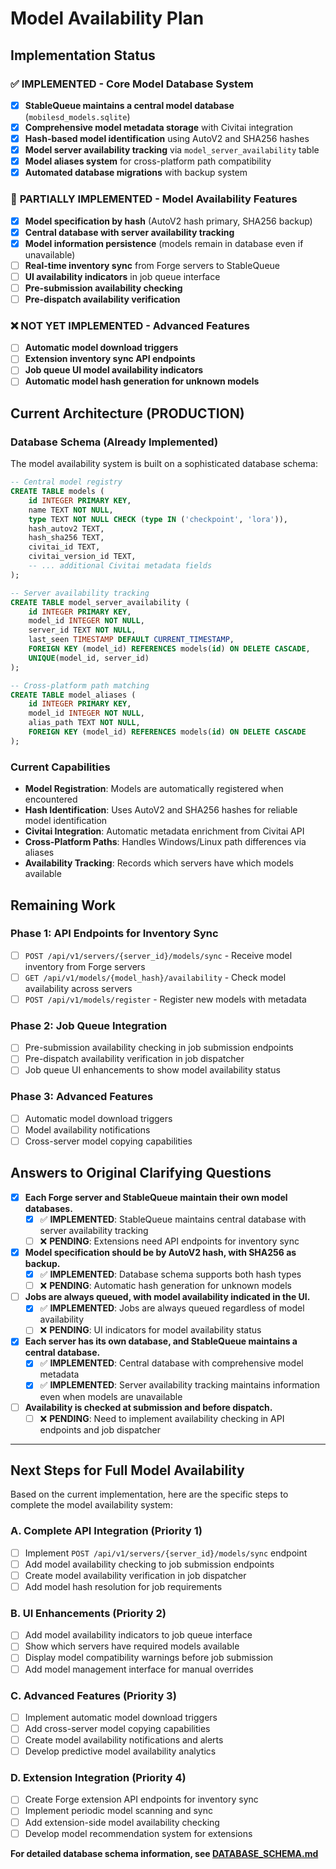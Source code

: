 # Model Availability Plan

## Implementation Status

### ✅ **IMPLEMENTED** - Core Model Database System
- [x] **StableQueue maintains a central model database** (`mobilesd_models.sqlite`)
- [x] **Comprehensive model metadata storage** with Civitai integration
- [x] **Hash-based model identification** using AutoV2 and SHA256 hashes
- [x] **Model server availability tracking** via `model_server_availability` table
- [x] **Model aliases system** for cross-platform path compatibility
- [x] **Automated database migrations** with backup system

### 🔄 **PARTIALLY IMPLEMENTED** - Model Availability Features
- [x] **Model specification by hash** (AutoV2 hash primary, SHA256 backup)
- [x] **Central database with server availability tracking**
- [x] **Model information persistence** (models remain in database even if unavailable)
- [ ] **Real-time inventory sync** from Forge servers to StableQueue
- [ ] **UI availability indicators** in job queue interface
- [ ] **Pre-submission availability checking**
- [ ] **Pre-dispatch availability verification**

### ❌ **NOT YET IMPLEMENTED** - Advanced Features
- [ ] **Automatic model download triggers**
- [ ] **Extension inventory sync API endpoints**
- [ ] **Job queue UI model availability indicators**
- [ ] **Automatic model hash generation for unknown models**

## Current Architecture (PRODUCTION)

### Database Schema (Already Implemented)
The model availability system is built on a sophisticated database schema:

```sql
-- Central model registry
CREATE TABLE models (
    id INTEGER PRIMARY KEY,
    name TEXT NOT NULL,
    type TEXT NOT NULL CHECK (type IN ('checkpoint', 'lora')),
    hash_autov2 TEXT,
    hash_sha256 TEXT,
    civitai_id TEXT,
    civitai_version_id TEXT,
    -- ... additional Civitai metadata fields
);

-- Server availability tracking  
CREATE TABLE model_server_availability (
    id INTEGER PRIMARY KEY,
    model_id INTEGER NOT NULL,
    server_id TEXT NOT NULL,
    last_seen TIMESTAMP DEFAULT CURRENT_TIMESTAMP,
    FOREIGN KEY (model_id) REFERENCES models(id) ON DELETE CASCADE,
    UNIQUE(model_id, server_id)
);

-- Cross-platform path matching
CREATE TABLE model_aliases (
    id INTEGER PRIMARY KEY,
    model_id INTEGER NOT NULL,
    alias_path TEXT NOT NULL,
    FOREIGN KEY (model_id) REFERENCES models(id) ON DELETE CASCADE
);
```

### Current Capabilities
- **Model Registration**: Models are automatically registered when encountered
- **Hash Identification**: Uses AutoV2 and SHA256 hashes for reliable model identification
- **Civitai Integration**: Automatic metadata enrichment from Civitai API
- **Cross-Platform Paths**: Handles Windows/Linux path differences via aliases
- **Availability Tracking**: Records which servers have which models available

## Remaining Work

### Phase 1: API Endpoints for Inventory Sync
- [ ] `POST /api/v1/servers/{server_id}/models/sync` - Receive model inventory from Forge servers
- [ ] `GET /api/v1/models/{model_hash}/availability` - Check model availability across servers
- [ ] `POST /api/v1/models/register` - Register new models with metadata

### Phase 2: Job Queue Integration  
- [ ] Pre-submission availability checking in job submission endpoints
- [ ] Pre-dispatch availability verification in job dispatcher
- [ ] Job queue UI enhancements to show model availability status

### Phase 3: Advanced Features
- [ ] Automatic model download triggers
- [ ] Model availability notifications
- [ ] Cross-server model copying capabilities

## Answers to Original Clarifying Questions

- [x] **Each Forge server and StableQueue maintain their own model databases.**
    - [x] ✅ **IMPLEMENTED**: StableQueue maintains central database with server availability tracking
    - [ ] ❌ **PENDING**: Extensions need API endpoints for inventory sync

- [x] **Model specification should be by AutoV2 hash, with SHA256 as backup.**
    - [x] ✅ **IMPLEMENTED**: Database schema supports both hash types
    - [ ] ❌ **PENDING**: Automatic hash generation for unknown models

- [ ] **Jobs are always queued, with model availability indicated in the UI.**
    - [x] ✅ **IMPLEMENTED**: Jobs are always queued regardless of model availability
    - [ ] ❌ **PENDING**: UI indicators for model availability status

- [x] **Each server has its own database, and StableQueue maintains a central database.**
    - [x] ✅ **IMPLEMENTED**: Central database with comprehensive model metadata
    - [x] ✅ **IMPLEMENTED**: Server availability tracking maintains information even when models are unavailable

- [ ] **Availability is checked at submission and before dispatch.**
    - [ ] ❌ **PENDING**: Need to implement availability checking in API endpoints and job dispatcher

---

## Next Steps for Full Model Availability

Based on the current implementation, here are the specific steps to complete the model availability system:

### A. Complete API Integration (Priority 1)
- [ ] Implement `POST /api/v1/servers/{server_id}/models/sync` endpoint
- [ ] Add model availability checking to job submission endpoints
- [ ] Create model availability verification in job dispatcher
- [ ] Add model hash resolution for job requirements

### B. UI Enhancements (Priority 2)
- [ ] Add model availability indicators to job queue interface
- [ ] Show which servers have required models available
- [ ] Display model compatibility warnings before job submission
- [ ] Add model management interface for manual overrides

### C. Advanced Features (Priority 3)
- [ ] Implement automatic model download triggers
- [ ] Add cross-server model copying capabilities
- [ ] Create model availability notifications and alerts
- [ ] Develop predictive model availability analytics

### D. Extension Integration (Priority 4)
- [ ] Create Forge extension API endpoints for inventory sync
- [ ] Implement periodic model scanning and sync
- [ ] Add extension-side model availability checking
- [ ] Develop model recommendation system for extensions

**For detailed database schema information, see [DATABASE_SCHEMA.md](DATABASE_SCHEMA.md)** 